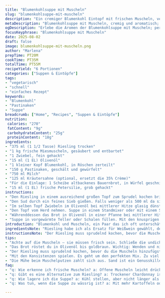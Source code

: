 ```yaml
---
title: "Blumenkohlsuppe mit Muscheln"
slug: "blumenkohlsuppe-mit-muscheln"
description: "Ein cremiger Blumenkohl Eintopf mit frischen Muscheln, verfeinert mit Riesling anstelle von Weißwein und Kräutersahne für mehr Tiefe. Kartoffeln wurden durch Pastinaken ersetzt. Statt Butter kommt Olivenöl zum Einsatz. Die Kochzeiten leicht variiert, damit nichts matschig wird. Statt Kerbel jetzt Petersilie als frische Kräuter zum Abschluss. Das ist keine einfache Suppe, sondern eine Erfahrung, bei der Texturen, Aromen und Temperaturen mitspielen. Dabei gebe ich Tipps, wie man Muscheln sicher und schnell öffnet, das richtige Pürieren erkennt und die perfekte Konsistenz erwischt."
metaDescription: "Blumenkohlsuppe mit Muscheln, cremig und aromatisch; optimaler Mix aus Riesling und frischen Zutaten für ein einmaliges Geschmackserlebnis"
ogDescription: "Erlebe die Aromen der Blumenkohlsuppe mit Muscheln; perfektes Gericht mit Riesling und Pastinaken für kulinarische Entdeckungen"
focusKeyphrase: "Blumenkohlsuppe mit Muscheln"
date: 2025-08-02
draft: false
image: blumenkohlsuppe-mit-muscheln.png
author: "Marlena"
prepTime: PT20M
cookTime: PT35M
totalTime: PT55M
recipeYield: "6 Portionen"
categories: ["Suppen & Eintöpfe"]
tags:
- "vegetarisch"
- "schnell"
- "einfaches Rezept"
keywords:
- "Blumenkohl"
- "Pastinaken"
- "Suppe"
breadcrumb: ["Home", "Recipes", "Suppen & Eintöpfe"]
nutrition: 
 calories: "270"
 fatContent: "9g"
 carbohydrateContent: "25g"
 proteinContent: "18g"
ingredients:
- "375 ml (1 1/2 Tasse) Riesling trocken"
- "1 kg frische Miesmuscheln, gesäubert und entbartet"
- "1 Zwiebel, fein gehackt"
- "15 ml (1 EL) Olivenöl"
- "1 kleiner Kopf Blumenkohl, in Röschen zerteilt"
- "150 g Pastinaken, geschält und gewürfelt"
- "750 ml Milch"
- "125 ml Kräutersahne (optional, ersetzt die 35% Crème)"
- "Für die Einlage: 1 Scheibe altbackenes Bauernbrot, in Würfel geschnitten"
- "15 ml (1 EL) frische Petersilie, grob gehackt"
instructions:
- "Den Riesling in einem ausreichend großen Topf zum Sprudel kochen bringen. Sofort die Muscheln hineingeben, Deckel drauf. Vorsichtig ein-, zweimal rühren, damit sie nicht zusammenkleben. Komplett offen sollen sie in 6 Minuten sein. Nach Ablauf die Muscheln rausnehmen und auf einem Blech ausbreiten. Die Hitze lässt nach, verhindert Nachgaren. Geschlossene direkt entsorgen, nicht riskieren."
- "Den Sud durch ein feines Sieb gießen. Falls weniger als 500 ml da sind, mit Geflügel- oder Gemüsebrühe ergänzen, um genügend Flüssigkeit für die Suppe zu haben. Original Wein empfehlen, aber man merkt den milden Riesling sofort. Sollte man nicht haben, geht auch trockener Chardonnay."
- "Im selben Topf Zwiebeln im Olivenöl bei mittlerer Hitze glasig dünsten. Nicht braun werden lassen, sonst wird die Suppe bitter. Jetzt Blumenkohl und Pastinaken dazugeben, kurz anrösten, damit sie Geschmack entfalten. Mit Milch und dem abgesiebten Muschelsud aufgießen. Mit Salz und schwarzem Pfeffer würzen. Aufkochen, dann sofort die Temperatur reduzieren. Zugedeckt 18 Minuten sanft simmern lassen. Man will weiche, aber nicht zerfallene Gemüse – am besten zwischendurch testen. Gereknete Pastinaken sind zu matschig. Wenn das Gemüse beim Drücken gerade nachgibt, ist es soweit."
- "Den Topf vom Herd nehmen. Suppe in einem Standmixer oder mit einem Stabmixer gründlich pürieren, bis die Konsistenz samtig und ohne Stückchen ist. Hier nicht übermixen, sonst wird sie klebrig. Zurück in den Topf, bei leichter Hitze kurz erwärmen. Kräutersahne unterrühren. Mit den Muscheln vorsichtig unterheben, nur erwärmen, nicht kochen – sonst werden sie gummiartig. Nachwürzen mit Salz und frisch gemahlenem Pfeffer."
- "Währenddessen das Brot in Olivenöl in einer Pfanne bei mittlerer Hitze goldbraun braten. Mehrfach wenden. Mit etwas Salz und Pfeffer bestreuen. Manche schwören auf geräuchertes Paprikapulver als Twist."
- "Suppe in vorgewärmte Teller oder Schalen füllen. Mit den knusprigen Brotwürfeln und der frisch gehackten Petersilie bestreuen. Direkt servieren. Muscheln und Brot geben unterschiedliche Texturen – weich, cremig, knackig – ein Muss bei jeder Löffelportion."
introduction: "Blumenkohl und Muscheln, ein Paar das ich oft unterschätzt habe. Erst war die Suppe langweilig, zu wässrig, kein Profil. Dann lernte ich den richtigen Wein statt generischem Weißwein zu nehmen – Riesling, weil meine Frau den mag. Der bringt eine feine Säure ohne zu dominieren. Kartoffeln durch Pastinaken ausgetauscht. Mehr Tiefe. Die Pastinake bringt eine dezente Süße und mehr Textur. Statt Butter nehme ich Olivenöl, bleibt leichter, vor allem wenn Sahne optional ist. Die Challenge: Wie erwärmt man die Muscheln ohne sie zäh zu machen? Kurzes Nachziehen, keine Kochzeit. Die konsistente cremige Suppe bedarf eines Mixers, aber nicht zu lange. Es ist eine Kunst, nicht zur Brei zu verarbeiten. Die Einlage ist simpel: gewürztes, geröstetes Brot. Gibt Crunch, der muss sein. Wer einmal damit spielt, merkt: Man lernt aus der Suppe. Man spürt wann sie genau richtig ist. Kein Rezept, sondern eine Erfahrung, die wiederholt wird, diesmal anders, besser."
ingredientsNote: "Riesling habe ich als Ersatz für Weißwein gewählt, der bringt mehr Frische, und passt zu Muscheln ideal. Wer keinen Riesling hat, greift zu einem fruchtigen trockenen Chardonnay. Pastinaken ersetzen Kartoffeln hier – geben einen angenehmen, süßlichen Kontrast zum Blumenkohl, der sonst manche Suppe flach macht. Olivenöl statt Butter bringt eine leichte Fruchtigkeit und reduziert die Schwere. Kräutersahne, wie sie hier optional eingesetzt wird, gibt Cremigkeit ohne dabei übermäßig fettreich zu werden. Für die Brotwürfel braucht man punkto Brotsorte nichts Hochwertiges, altbackenes Bauernbrot oder Ciabatta reichen. Ich rate, Petersilie zu nehmen, denn der Kerbel kann schnell zu dominant sein und ist nicht immer frisch verfügbar. Wenn du keine frische Petersilie hast, geht auch Schnittlauch, gibt eine schön scharfe Note. Beim Muschelputzen lieber zu penibel sein, sonst landet Sand im Essen - hat mich damals um den Genuss gebracht. Immer auf offene Muscheln achten – wenn sie sich beim Öffnen nicht ganz öffnen, diese unbedingt wegwerfen."
instructionsNote: "Der Riesling muss sprudelnd kochen, bevor die Muscheln reinkommen – sonst dauert das Öffnen zu lange und sie verlieren Geschmack. Das einmalige vorsichtige Rühren sorgt dafür, dass sie nicht verschmelzen. Wichtig ist, die Muscheln nach dem Kochen sofort auf einem Backblech ausbreiten, so stoppt die Resthitze das Garen. Geschlossene gehören sofort weg, bei Muscheln gibt es keine Kompromisse. Den Sud durch ein feines Sieb zu kippen fängt Schmutz und Sand, da gibt man sich besser Mühe. Wenn der Sud zu wenig ist, Nachgießen nur mit Brühe, kein zusätzliches Wasser, sonst schmeckt es verwässert. Beim Garen der Zwiebeln hell bleiben, Braun wird bitter. Anrösten der Blumenkohlröschen und Pastinaken bringt Röstaromen, deshalb kurz vor dem Anrühren. Die Gesamtgarzeit variiert je nach Gemüsegröße und Hitze, wichtig ist die Weichheit testen, nicht nur Zeit zählen. Pürieren mit Stabmixer geht schneller, aber kontrollieren und nicht zu lange mixen, damit nichts gummiartig wird. Das Nachwärmen mit Sahne und Muscheln nur kurz, der Geschmack soll frisch bleiben, die Muscheln nicht zäh. Zum Schluss die Brotwürfel im Olivenöl knusprig lassen, am besten Stückweise wenden und nicht zu früh salzen, sonst ziehen sie Wasser. Abschmecken ist Pflicht, der Wein-Sud kann etwas säuerlich sein, hier Pfeffer und Salz ausbalancieren. Petersilie frisch und erst kurz vor dem Servieren zugeben, sonst geht das Aroma verloren."
tips:
- "Achte auf die Muscheln – sie müssen frisch sein. Schließe die undichten sofort weg. Schneide die Zwiebeln klein und dünste sie hell. Wenn sie braun werden, wird die Suppe bitter. Blumenkohl und Pastinaken anrösten. Röstaromen sind entscheidend. Überprüfe die Garzeit sorgfältig. Mische mit einem Stabmixer, aber nicht zu lange. Konstante Bewegungen sind wichtig. Die Suppe sollte samtig bleiben – nicht zäh."
- "Das Brot röstet du in Olivenöl bis goldbraun. Wichtig: Wenden und nicht zu früh salzen. Ansonsten zieht es Wasser. Auch geräuchertes Paprikapulver gibt einen interessanten Akzent. Die Petersilie erst im letzten Moment zugeben, sonst geht das Aroma verloren. Wenn du Schnittlauch hast, nutze ihn als Ersatz. Geschlossene Muscheln sind ein No-Go. Sofort entsorgen."
- "Der Riesling muss sprudelnd kochen, bevor du die Muscheln hinzufügst. Der Geschmack muss erhalten bleiben. Nach dem Kochen sofort auf einem Blech ausbreiten – das verhindert Nachgaren. Brühe verwenden, wenn nicht genug Sud bleibt. Wasser macht die Suppe wässrig. Jedes Gemüse hat unterschiedliche Garzeiten. Immer wieder überprüfen. Pastinaken nicht zu weich werden lassen. Textur ist alles."
- "Mit den Konsistenzen spielen. Es geht um den perfekten Mix. Zu viel Mixen macht alles gummiartig. Gleiches gilt für die warmen Muscheln. Nur bis sie warm sind unterheben. Mehr Qualität beim Risotto. Denke daran beim Kochen: Aromen entfalten sich, wenn du geduldig bist. Wenn alles frisch ist, schmeckst du es."
- "Die Mühe beim Muschelputzen zahlt sich aus. Sand ist ein Genusskiller. Sei gründlich. Und wenn die Muscheln nicht öffnen, sofort weg. Sicherheit ist kein Spaß. Eine kleine Zwiebel sorgt für ein perfektes Geschmackserlebnis. Feine Stückchen, die sanft gargekocht werden. Hier liegt die Kunst der Suppe."
faq:
- "q: Wie erkenne ich frische Muscheln? a: Offene Muscheln leicht drücken. Schließen sie sich, sind sie frisch. Geschlossene wegwerfen. Sicherheit zuerst."
- "q: Gibt es eine Alternative zum Riesling? a: Trockener Chardonnay ist auch geeignet. Echter Geschmackshalter. Ideal für die Muscheln, fruchtig und nicht schwer."
- "q: Wie lagere ich die Suppe? a: Kühl stellen, aber nicht länger als zwei Tage. Wiedererwärmen auf mittlerer Hitze. Nicht zu lange kochen – sonst verliert sie ihre Textur."
- "q: Was tun, wenn die Suppe zu wässrig ist? a: Mit mehr Kartoffeln oder Pastinaken die Konsistenz verbessern. Manchmal muss man experimentieren und anpassen."

---
```

